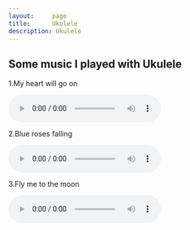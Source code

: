 ```yaml
---
layout:     page
title:      Ukulele
description: Ukulele
---
```

## Some music I played with Ukulele ##

1.My heart will go on

<audio src="http://guojing.qiniudn.com/My_heart_will_go_on.mp3" controls></audio>

2.Blue roses falling

<audio src="http://guojing.qiniudn.com/Blue_roses_falling.mp3" controls></audio>

3.Fly me to the moon

<audio src="http://guojing.qiniudn.com/Fly_me_to_the_moon.mp3" controls></audio>
